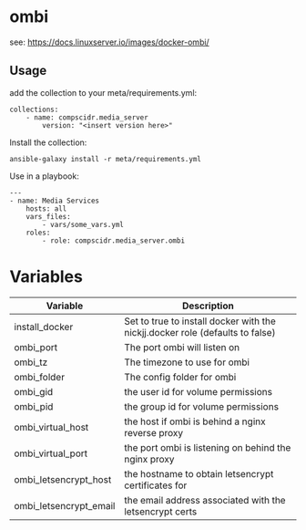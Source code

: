 # ombi
see: https://docs.linuxserver.io/images/docker-ombi/

## Usage
add the collection to your meta/requirements.yml:
```
collections:
    - name: compscidr.media_server
        version: "<insert version here>"
```

Install the collection:
```
ansible-galaxy install -r meta/requirements.yml
```

Use in a playbook:
```
---
- name: Media Services
    hosts: all
    vars_files:
        - vars/some_vars.yml
    roles:
        - role: compscidr.media_server.ombi
```

# Variables
Variable                                | Description
--------------------------------------- | ------------------------------------------------------------------------------------------------------------------------------------------------------------------------------------------------------
install_docker                          | Set to true to install docker with the nickjj.docker role (defaults to false)
ombi_port                               | The port ombi will listen on
ombi_tz                                 | The timezone to use for ombi
ombi_folder                             | The config folder for ombi
ombi_gid                                | the user id for volume permissions
ombi_pid                                | the group id for volume permissions
ombi_virtual_host                       | the host if ombi is behind a nginx reverse proxy
ombi_virtual_port                       | the port ombi is listening on behind the nginx proxy
ombi_letsencrypt_host                   | the hostname to obtain letsencrypt certificates for
ombi_letsencrypt_email                  | the email address associated with the letsencrypt certs